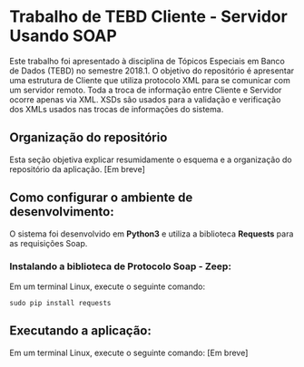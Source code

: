 # Trabalho de TEBD Cliente - Servidor Usando SOAP

Este trabalho foi apresentado à disciplina de Tópicos Especiais em Banco de Dados (TEBD) no semestre 2018.1.
O objetivo do repositório é apresentar uma estrutura de Cliente que utiliza protocolo XML para se comunicar com um servidor remoto. Toda a troca de informação entre Cliente e Servidor ocorre apenas via XML. XSDs são usados para a validação e verificação dos XMLs usados nas trocas de informações do sistema.


## Organização do repositório

Esta seção objetiva explicar resumidamente o esquema e a organização do repositório da aplicação.
[Em breve]  


## Como configurar o ambiente de desenvolvimento:

O sistema foi desenvolvido em **Python3** e utiliza a biblioteca **Requests** para as requisições Soap.

### Instalando a biblioteca de Protocolo Soap - Zeep:    

Em um terminal Linux, execute o seguinte comando:

    sudo pip install requests



## Executando a aplicação:

Em um terminal Linux, execute o seguinte comando:
[Em breve]
